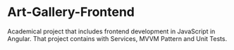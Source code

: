 # Art-Gallery-Frontend
Academical project that includes frontend development in JavaScript in Angular. That project contains with Services, MVVM Pattern and Unit Tests.
